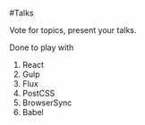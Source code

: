 #Talks

Vote for topics, present your talks.
 
Done to play with 

1. React
2. Gulp
3. Flux
4. PostCSS
5. BrowserSync
6. Babel